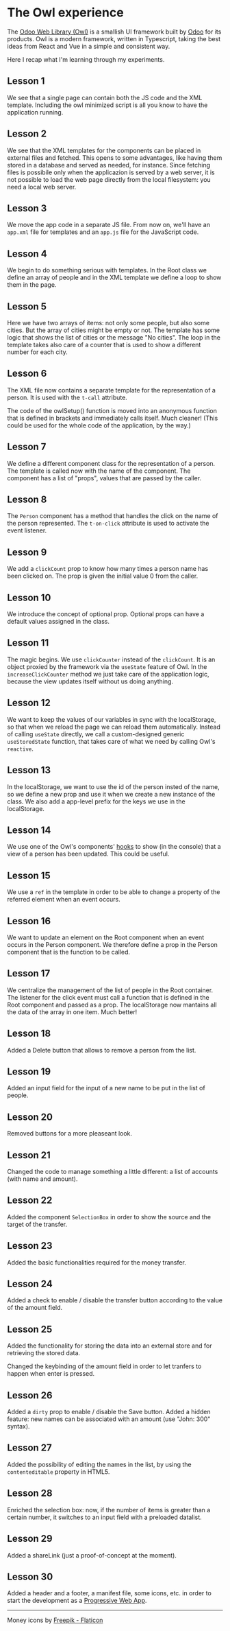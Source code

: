 # The Owl experience

The [Odoo Web Library (Owl)](https://github.com/odoo/owl/tree/master) is a smallish UI framework built by [Odoo](https://www.odoo.com) for its products.
Owl is a modern framework, written in Typescript, taking the best ideas from React and Vue in a simple and consistent way.

Here I recap what I'm learning through my experiments.

## Lesson 1

We see that a single page can contain both the JS code and the XML template.
Including the owl minimized script is all you know to have the application running.

## Lesson 2

We see that the XML templates for the components can be placed in external files and fetched. This opens to some advantages, like having them stored in a database and served as needed, for instance. Since fetching files is possibile only when the applicazion is served by a web server, it is not possible to load the web page directly from the local filesystem: you need a local web server.

## Lesson 3

We move the app code in a separate JS file. From now on, we'll have an `app.xml` file for templates and an `app.js` file for the JavaScript code.

## Lesson 4

We begin to do something serious with templates. In the Root class we define an array of people and in the XML template we define a loop to show them in the page.

## Lesson 5

Here we have two arrays of items: not only some people, but also some cities. But the array of cities might be empty or not. The template has some logic that shows the list of cities or the message "No cities". The loop in the template takes also care of a counter that is used to show a different number for each city.

## Lesson 6

The XML file now contains a separate template for the representation of a person. It is used with the `t-call` attribute.

The code of the owlSetup() function is moved into an anonymous function that is defined in brackets and immediately calls itself. Much cleaner! (This could be used for the whole code of the application, by the way.)

## Lesson 7

We define a different component class for the representation of a person. The template is called now with the name of the component. The component has a list of "props", values that are passed by the caller.

## Lesson 8

The `Person` component has a method that handles the click on the name of the person represented. The `t-on-click` attribute is used to activate the event listener.

## Lesson 9

We add a `clickCount` prop to know how many times a person name has been clicked on. The prop is given the initial value 0 from the caller.

## Lesson 10

We introduce the concept of optional prop. Optional props can have a default values assigned in the class.

## Lesson 11

The magic begins. We use `clickCounter` instead of the `clickCount`. It is an object proxied by the framework via the `useState` feature of Owl. In the `increaseClickCounter` method we just take care of the application logic, because the view updates itself without us doing anything.

## Lesson 12

We want to keep the values of our variables in sync with the localStorage, so that when we reload the page we can reload them automatically. Instead of calling `useState` directly, we call a custom-designed generic `useStoredState` function, that takes care of what we need by calling Owl's `reactive`. 
 
## Lesson 13

In the localStorage, we want to use the id of the person insted of the name, so we define a new prop and use it when we create a new instance of the class. We also add a app-level prefix for the keys we use in the localStorage.

## Lesson 14

We use one of the Owl's components' [hooks](https://github.com/odoo/owl/blob/master/doc/reference/component.md#lifecycle) to show (in the console) that a view of a person has been updated. This could be useful.

## Lesson 15

We use a `ref` in the template in order to be able to change a property of the referred element when an event occurs.

## Lesson 16

We want to update an element on the Root component when an event occurs in the Person component. We therefore define a prop in the Person component that is the function to be called.

## Lesson 17

We centralize the management of the list of people in the Root container. The listener for the click event must call a function that is defined in the Root component and passed as a prop. The localStorage now mantains all the data of the array in one item. Much better!

## Lesson 18

Added a Delete button that allows to remove a person from the list.

## Lesson 19

Added an input field for the input of a new name to be put in the list of people.

## Lesson 20

Removed buttons for a more pleaseant look.

## Lesson 21

Changed the code to manage something a little different: a list of accounts (with name and amount).

## Lesson 22

Added the component `SelectionBox` in order to show the source and the target of the transfer.

## Lesson 23

Added the basic functionalities required for the money transfer.

## Lesson 24

Added a check to enable / disable the transfer button according to the value of the amount field.

## Lesson 25

Added the functionality for storing the data into an external store and for retrieving the stored data.
 
Changed the keybinding of the amount field in order to let tranfers to happen when enter is pressed.

## Lesson 26

Added a `dirty` prop to enable / disable the Save button. Added a hidden feature: new names can be associated with an amount (use "John: 300" syntax).

## Lesson 27

Added the possibility of editing the names in the list, by using the `contenteditable` property in HTML5.

## Lesson 28

Enriched the selection box: now, if the number of items is greater than a certain number, it switches to an input field with a preloaded datalist.

## Lesson 29

Added a shareLink (just a proof-of-concept at the moment).

## Lesson 30

Added a header and a footer, a manifest file, some icons, etc. in order to start the development as a [Progressive Web App](https://developer.mozilla.org/en-US/docs/Web/Progressive_web_apps).

___

Money icons by [Freepik - Flaticon](https://www.flaticon.com/free-icons/money)
